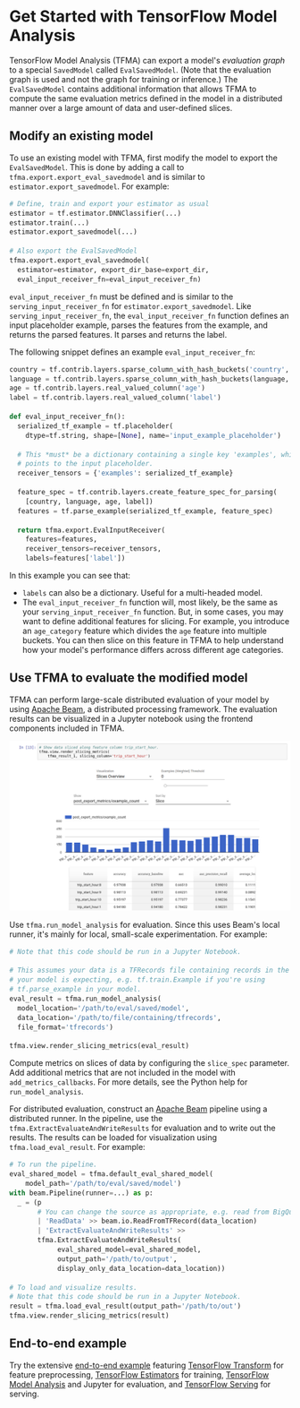 <!-- See: www.tensorflow.org/tfx/model_analysis/ -->

# Get Started with TensorFlow Model Analysis

TensorFlow Model Analysis (TFMA) can export a model's *evaluation graph* to a
special `SavedModel` called `EvalSavedModel`. (Note that the evaluation
graph is used and not the graph for training or inference.) The `EvalSavedModel`
contains additional information that allows TFMA to compute the same evaluation
metrics defined in the model in a distributed manner over a large amount of data
and user-defined slices.

## Modify an existing model

To use an existing model with TFMA, first modify the model to export the
`EvalSavedModel`. This is done by adding a call to
`tfma.export.export_eval_savedmodel` and is similar to
`estimator.export_savedmodel`. For example:

```python
# Define, train and export your estimator as usual
estimator = tf.estimator.DNNClassifier(...)
estimator.train(...)
estimator.export_savedmodel(...)

# Also export the EvalSavedModel
tfma.export.export_eval_savedmodel(
  estimator=estimator, export_dir_base=export_dir,
  eval_input_receiver_fn=eval_input_receiver_fn)
```

`eval_input_receiver_fn` must be defined and is similar to the
`serving_input_receiver_fn` for `estimator.export_savedmodel`. Like
`serving_input_receiver_fn`, the `eval_input_receiver_fn` function
defines an input placeholder example, parses the features from the example, and
returns the parsed features. It parses and returns the label.

The following snippet defines an example `eval_input_receiver_fn`:

```python
country = tf.contrib.layers.sparse_column_with_hash_buckets('country', 100)
language = tf.contrib.layers.sparse_column_with_hash_buckets(language, 100)
age = tf.contrib.layers.real_valued_column('age')
label = tf.contrib.layers.real_valued_column('label')

def eval_input_receiver_fn():
  serialized_tf_example = tf.placeholder(
    dtype=tf.string, shape=[None], name='input_example_placeholder')

  # This *must* be a dictionary containing a single key 'examples', which
  # points to the input placeholder.
  receiver_tensors = {'examples': serialized_tf_example}

  feature_spec = tf.contrib.layers.create_feature_spec_for_parsing(
    [country, language, age, label])
  features = tf.parse_example(serialized_tf_example, feature_spec)

  return tfma.export.EvalInputReceiver(
    features=features,
    receiver_tensors=receiver_tensors,
    labels=features['label'])
```

In this example you can see that:

  *  `labels` can also be a dictionary. Useful for a multi-headed model.
  *   The `eval_input_receiver_fn` function will, most likely, be the same
	  as your `serving_input_receiver_fn` function. But, in some cases, you
	  may want to define additional features for slicing. For example, you
	  introduce an `age_category` feature which divides the `age` feature
	  into multiple buckets. You can then slice on this feature in TFMA to help
	  understand how your model's performance differs across different age
      categories.

## Use TFMA to evaluate the modified model

TFMA can perform large-scale distributed evaluation of your model by using
[Apache Beam](http://beam.apache.org), a distributed processing framework. The
evaluation results can be visualized in a Jupyter notebook using the frontend
components included in TFMA.

![TFMA Slicing Metrics Browser](images/tfma-slicing-metrics-browser.png)

Use `tfma.run_model_analysis` for evaluation. Since this uses Beam's local
runner, it's mainly for local, small-scale experimentation. For example:

```python
# Note that this code should be run in a Jupyter Notebook.

# This assumes your data is a TFRecords file containing records in the format
# your model is expecting, e.g. tf.train.Example if you're using
# tf.parse_example in your model.
eval_result = tfma.run_model_analysis(
  model_location='/path/to/eval/saved/model',
  data_location='/path/to/file/containing/tfrecords',
  file_format='tfrecords')

tfma.view.render_slicing_metrics(eval_result)
```

Compute metrics on slices of data by configuring the `slice_spec` parameter.
Add additional metrics that are not included in the model with
`add_metrics_callbacks`. For more details, see the Python help for
`run_model_analysis`.

For distributed evaluation, construct an [Apache Beam](http://beam.apache.org)
pipeline using a distributed runner. In the pipeline, use the
`tfma.ExtractEvaluateAndWriteResults` for evaluation and to write out the
results.  The results can be loaded for visualization using
`tfma.load_eval_result`. For example:

```python
# To run the pipeline.
eval_shared_model = tfma.default_eval_shared_model(
    model_path='/path/to/eval/saved/model')
with beam.Pipeline(runner=...) as p:
  _ = (p
       # You can change the source as appropriate, e.g. read from BigQuery.
       | 'ReadData' >> beam.io.ReadFromTFRecord(data_location)
       | 'ExtractEvaluateAndWriteResults' >>
       tfma.ExtractEvaluateAndWriteResults(
            eval_shared_model=eval_shared_model,
            output_path='/path/to/output',
            display_only_data_location=data_location))

# To load and visualize results.
# Note that this code should be run in a Jupyter Notebook.
result = tfma.load_eval_result(output_path='/path/to/out')
tfma.view.render_slicing_metrics(result)
```
## End-to-end example

Try the extensive [end-to-end example](../examples/chicago_taxi/README.md)
featuring [TensorFlow Transform](https://github.com/tensorflow/transform) for feature
preprocessing,
[TensorFlow Estimators](https://www.tensorflow.org/programmers_guide/estimators) for
training, [TensorFlow Model Analysis](https://github.com/tensorflow/model-analysis) and Jupyter for
evaluation, and [TensorFlow Serving](https://github.com/tensorflow/serving) for serving.
